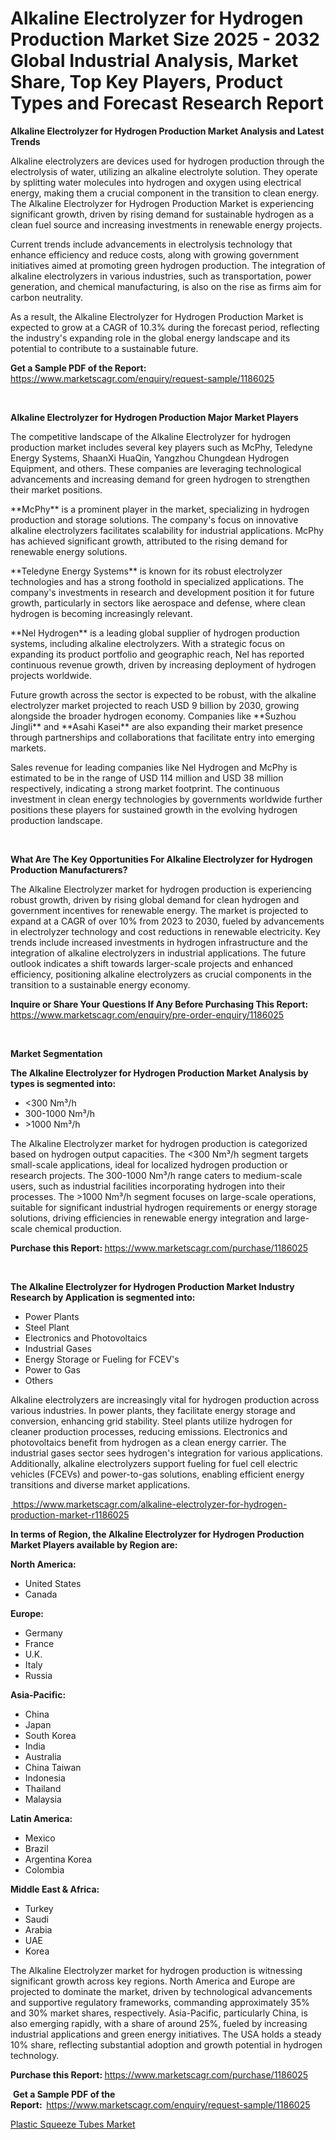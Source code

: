<p><h1>Alkaline Electrolyzer for Hydrogen Production Market Size 2025 - 2032 Global Industrial Analysis, Market Share, Top Key Players, Product Types and Forecast Research Report</h1></p><p><strong>Alkaline Electrolyzer for Hydrogen Production Market Analysis and Latest Trends</strong></p>
<p><p>Alkaline electrolyzers are devices used for hydrogen production through the electrolysis of water, utilizing an alkaline electrolyte solution. They operate by splitting water molecules into hydrogen and oxygen using electrical energy, making them a crucial component in the transition to clean energy. The Alkaline Electrolyzer for Hydrogen Production Market is experiencing significant growth, driven by rising demand for sustainable hydrogen as a clean fuel source and increasing investments in renewable energy projects. </p><p>Current trends include advancements in electrolysis technology that enhance efficiency and reduce costs, along with growing government initiatives aimed at promoting green hydrogen production. The integration of alkaline electrolyzers in various industries, such as transportation, power generation, and chemical manufacturing, is also on the rise as firms aim for carbon neutrality. </p><p>As a result, the Alkaline Electrolyzer for Hydrogen Production Market is expected to grow at a CAGR of 10.3% during the forecast period, reflecting the industry's expanding role in the global energy landscape and its potential to contribute to a sustainable future.</p></p>
<p><strong>Get a Sample PDF of the Report:&nbsp;</strong> <a href="https://www.marketscagr.com/enquiry/request-sample/1186025?utm_campaign=2095&utm_medium=2&utm_source=Github&utm_content=ia&utm_term=28032025&utm_id=alkaline-electrolyzer-for-hydrogen-production">https://www.marketscagr.com/enquiry/request-sample/1186025</a></p>
<p>&nbsp;</p>
<p><strong>Alkaline Electrolyzer for Hydrogen Production Major Market Players</strong></p>
<p><p>The competitive landscape of the Alkaline Electrolyzer for hydrogen production market includes several key players such as McPhy, Teledyne Energy Systems, ShaanXi HuaQin, Yangzhou Chungdean Hydrogen Equipment, and others. These companies are leveraging technological advancements and increasing demand for green hydrogen to strengthen their market positions.</p><p>**McPhy** is a prominent player in the market, specializing in hydrogen production and storage solutions. The company's focus on innovative alkaline electrolyzers facilitates scalability for industrial applications. McPhy has achieved significant growth, attributed to the rising demand for renewable energy solutions. </p><p>**Teledyne Energy Systems** is known for its robust electrolyzer technologies and has a strong foothold in specialized applications. The company's investments in research and development position it for future growth, particularly in sectors like aerospace and defense, where clean hydrogen is becoming increasingly relevant.</p><p>**Nel Hydrogen** is a leading global supplier of hydrogen production systems, including alkaline electrolyzers. With a strategic focus on expanding its product portfolio and geographic reach, Nel has reported continuous revenue growth, driven by increasing deployment of hydrogen projects worldwide.</p><p>Future growth across the sector is expected to be robust, with the alkaline electrolyzer market projected to reach USD 9 billion by 2030, growing alongside the broader hydrogen economy. Companies like **Suzhou Jingli** and **Asahi Kasei** are also expanding their market presence through partnerships and collaborations that facilitate entry into emerging markets.</p><p>Sales revenue for leading companies like Nel Hydrogen and McPhy is estimated to be in the range of USD 114 million and USD 38 million respectively, indicating a strong market footprint. The continuous investment in clean energy technologies by governments worldwide further positions these players for sustained growth in the evolving hydrogen production landscape.</p></p>
<p>&nbsp;</p>
<p><strong>What Are The Key Opportunities For Alkaline Electrolyzer for Hydrogen Production Manufacturers?</strong></p>
<p><p>The Alkaline Electrolyzer market for hydrogen production is experiencing robust growth, driven by rising global demand for clean hydrogen and government incentives for renewable energy. The market is projected to expand at a CAGR of over 10% from 2023 to 2030, fueled by advancements in electrolyzer technology and cost reductions in renewable electricity. Key trends include increased investments in hydrogen infrastructure and the integration of alkaline electrolyzers in industrial applications. The future outlook indicates a shift towards larger-scale projects and enhanced efficiency, positioning alkaline electrolyzers as crucial components in the transition to a sustainable energy economy.</p></p>
<p><strong>Inquire or Share Your Questions If Any Before Purchasing This Report:</strong> <a href="https://www.marketscagr.com/enquiry/pre-order-enquiry/1186025?utm_campaign=2095&utm_medium=2&utm_source=Github&utm_content=ia&utm_term=28032025&utm_id=alkaline-electrolyzer-for-hydrogen-production">https://www.marketscagr.com/enquiry/pre-order-enquiry/1186025</a></p>
<p>&nbsp;</p>
<p><strong>Market Segmentation</strong></p>
<p><strong>The Alkaline Electrolyzer for Hydrogen Production Market Analysis by types is segmented into:</strong></p>
<p><ul><li><300 Nm³/h</li><li>300-1000 Nm³/h</li><li>>1000 Nm³/h</li></ul></p>
<p><p>The Alkaline Electrolyzer market for hydrogen production is categorized based on hydrogen output capacities. The <300 Nm³/h segment targets small-scale applications, ideal for localized hydrogen production or research projects. The 300-1000 Nm³/h range caters to medium-scale users, such as industrial facilities incorporating hydrogen into their processes. The >1000 Nm³/h segment focuses on large-scale operations, suitable for significant industrial hydrogen requirements or energy storage solutions, driving efficiencies in renewable energy integration and large-scale chemical production.</p></p>
<p><strong>Purchase this Report:&nbsp;</strong><a href="https://www.marketscagr.com/purchase/1186025?utm_campaign=2095&utm_medium=2&utm_source=Github&utm_content=ia&utm_term=28032025&utm_id=alkaline-electrolyzer-for-hydrogen-production">https://www.marketscagr.com/purchase/1186025</a></p>
<p>&nbsp;</p>
<p><strong>The Alkaline Electrolyzer for Hydrogen Production Market Industry Research by Application is segmented into:</strong></p>
<p><ul><li>Power Plants</li><li>Steel Plant</li><li>Electronics and Photovoltaics</li><li>Industrial Gases</li><li>Energy Storage or Fueling for FCEV's</li><li>Power to Gas</li><li>Others</li></ul></p>
<p><p>Alkaline electrolyzers are increasingly vital for hydrogen production across various industries. In power plants, they facilitate energy storage and conversion, enhancing grid stability. Steel plants utilize hydrogen for cleaner production processes, reducing emissions. Electronics and photovoltaics benefit from hydrogen as a clean energy carrier. The industrial gases sector sees hydrogen's integration for various applications. Additionally, alkaline electrolyzers support fueling for fuel cell electric vehicles (FCEVs) and power-to-gas solutions, enabling efficient energy transitions and diverse market applications.</p></p>
<p><a href="https://www.marketscagr.com/alkaline-electrolyzer-for-hydrogen-production-market-r1186025?utm_campaign=2095&utm_medium=2&utm_source=Github&utm_content=ia&utm_term=28032025&utm_id=alkaline-electrolyzer-for-hydrogen-production">&nbsp;https://www.marketscagr.com/alkaline-electrolyzer-for-hydrogen-production-market-r1186025</a></p>
<p><strong>In terms of Region, the Alkaline Electrolyzer for Hydrogen Production Market Players available by Region are:</strong></p>
<p>
    <p> <strong> North America: </strong>
        <ul>
            <li>United States</li>
            <li>Canada</li>
        </ul>
        </p> 
    <p> <strong> Europe: </strong>
        <ul>
            <li>Germany</li>
            <li>France</li>
            <li>U.K.</li>
            <li>Italy</li>
            <li>Russia</li>
        </ul>
        </p> 
    <p> <strong> Asia-Pacific: </strong>
        <ul>
            <li>China</li>
            <li>Japan</li>
            <li>South Korea</li>
            <li>India</li>
            <li>Australia</li>
            <li>China Taiwan</li>
            <li>Indonesia</li>
            <li>Thailand</li>
            <li>Malaysia</li>
        </ul>
        </p> 
    <p> <strong> Latin America: </strong>
        <ul>
            <li>Mexico</li>
            <li>Brazil</li>
            <li>Argentina Korea</li>
            <li>Colombia</li>
        </ul>
        </p> 
    <p> <strong> Middle East & Africa: </strong>
        <ul>
            <li>Turkey</li>
            <li>Saudi</li>
            <li>Arabia</li>
            <li>UAE</li>
            <li>Korea</li>
        </ul>
    </p>
    </p>
<p><p>The Alkaline Electrolyzer market for hydrogen production is witnessing significant growth across key regions. North America and Europe are projected to dominate the market, driven by technological advancements and supportive regulatory frameworks, commanding approximately 35% and 30% market shares, respectively. Asia-Pacific, particularly China, is also emerging rapidly, with a share of around 25%, fueled by increasing industrial applications and green energy initiatives. The USA holds a steady 10% share, reflecting substantial adoption and growth potential in hydrogen technology.</p></p>
<p><strong>Purchase this Report: </strong><a href="https://www.marketscagr.com/purchase/1186025?utm_campaign=2095&utm_medium=2&utm_source=Github&utm_content=ia&utm_term=28032025&utm_id=alkaline-electrolyzer-for-hydrogen-production">https://www.marketscagr.com/purchase/1186025</a></p>
<p>&nbsp;<strong>Get a Sample PDF of the Report:&nbsp;&nbsp;</strong><a href="https://www.marketscagr.com/enquiry/request-sample/1186025?utm_campaign=2095&utm_medium=2&utm_source=Github&utm_content=ia&utm_term=28032025&utm_id=alkaline-electrolyzer-for-hydrogen-production">https://www.marketscagr.com/enquiry/request-sample/1186025</a></p>
<p><strong></strong></p>
<p><p><a href="https://github.com/mauripalmi/Market-Research-Report-List-6/blob/main/plastic-squeeze-tubes-market.md?utm_campaign=2095&utm_medium=2&utm_source=Github&utm_content=ia&utm_term=28032025&utm_id=alkaline-electrolyzer-for-hydrogen-production">Plastic Squeeze Tubes Market</a></p></p>